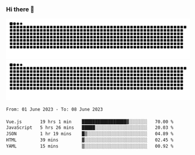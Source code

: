 ### Hi there 👋

![GitHub Snake Light](https://raw.githubusercontent.com/jichangee/jichangee/output/github-snake.svg#gh-light-mode-only)
![GitHub Snake dark](https://raw.githubusercontent.com/jichangee/jichangee/output/github-snake-dark.svg#gh-dark-mode-only)

<!--START_SECTION:waka-->

```txt
From: 01 June 2023 - To: 08 June 2023

Vue.js       19 hrs 1 min    █████████████████▓░░░░░░░   70.00 %
JavaScript   5 hrs 26 mins   █████░░░░░░░░░░░░░░░░░░░░   20.03 %
JSON         1 hr 19 mins    █▒░░░░░░░░░░░░░░░░░░░░░░░   04.89 %
HTML         39 mins         ▓░░░░░░░░░░░░░░░░░░░░░░░░   02.45 %
YAML         15 mins         ▒░░░░░░░░░░░░░░░░░░░░░░░░   00.92 %
```

<!--END_SECTION:waka-->

<!--
![GitHub Snake Light](github-snake.svg#gh-light-mode-only)
![GitHub Snake dark](github-snake-dark.svg#gh-dark-mode-only)
-->

<!--
**jichangee/jichangee** is a ✨ _special_ ✨ repository because its `README.md` (this file) appears on your GitHub profile.

Here are some ideas to get you started:

- 🔭 I’m currently working on ...
- 🌱 I’m currently learning ...
- 👯 I’m looking to collaborate on ...
- 🤔 I’m looking for help with ...
- 💬 Ask me about ...
- 📫 How to reach me: ...
- 😄 Pronouns: ...
- ⚡ Fun fact: ...
-->
